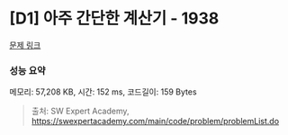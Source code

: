 # [D1] 아주 간단한 계산기 - 1938 

[문제 링크](https://swexpertacademy.com/main/code/problem/problemDetail.do?contestProbId=AV5PjsYKAMIDFAUq) 

### 성능 요약

메모리: 57,208 KB, 시간: 152 ms, 코드길이: 159 Bytes



> 출처: SW Expert Academy, https://swexpertacademy.com/main/code/problem/problemList.do